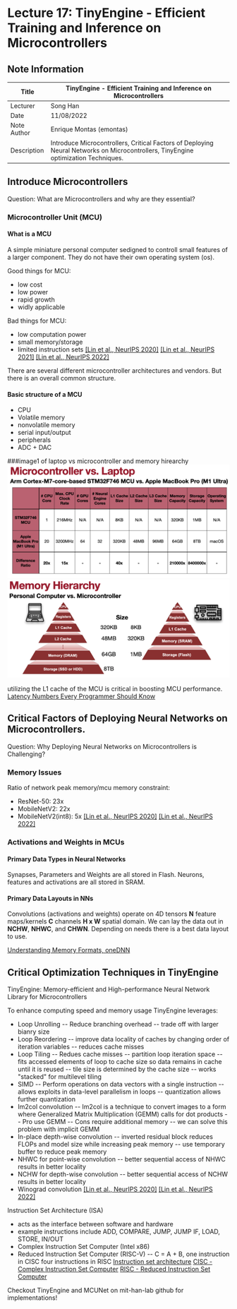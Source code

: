 # Lecture 17: TinyEngine - Efficient Training and Inference on Microcontrollers

## Note Information

| Title       | TinyEngine - Efficient Training and Inference on Microcontrollers |
|-------------|-----------------------------------------------------------------------------------------------------------------|
| Lecturer    | Song Han                                                                                                        |
| Date        | 11/08/2022                                                                                                      |
| Note Author | Enrique Montas (emontas)|
| Description | Introduce Microcontrollers, Critical Factors of Deploying Neural Networks on Microcontrollers, TinyEngine optimization Techniques.|

## Introduce Microcontrollers 
Question: What are Microcontrollers and why are they essential?

### Microcontroller Unit (MCU)
#### What is a MCU
A simple miniature personal computer sedigned to controll small features of a larger component. They do not have their own operating system (os).

Good things for MCU:
- low cost
- low power
- rapid growth
- widly applicable

Bad things for MCU:
- low computation power
- small memory/storage 
- limited instruction sets
[[Lin et al., NeurIPS 2020]](https://arxiv.org/abs/2007.10319)
[[Lin et al., NeurIPS 2021]](https://arxiv.org/abs/2110.15352)
[[Lin et al., NeurIPS 2022]](https://arxiv.org/abs/2206.15472)

There are several different microcontroller architectures and vendors. But there is an overall common structure.
#### Basic structure of a MCU
- CPU
- Volatile memory
- nonvolatile memory
- serial input/output
- peripherals
- ADC + DAC

###image1 of laptop vs microcontroller and memory hirearchy
![Laptop vs Microcontroller](figures/lecture-17/emontas/img1.png)
![Laptop vs Microcontroller Memory Hirearchy](figures/lecture-17/emontas/img2.png)

utilizing the L1 cache of the MCU is critical in boosting MCU performance.
[Latency Numbers Every Programmer Should Know](https://gist.github.com/jboner/2841832)


## Critical Factors of Deploying Neural Networks on Microcontrollers.
Question: Why Deploying Neural Networks on Microcontrollers is Challenging?
### Memory Issues
Ratio of network peak memory/mcu memory constraint:
- ResNet-50: 23x
- MobileNetV2: 22x
- MobileNetV2(int8): 5x
[[Lin et al., NeurIPS 2020]](https://arxiv.org/abs/2007.10319)
[[Lin et al., NeurIPS 2022]](https://arxiv.org/abs/2206.15472)

### Activations and Weights in MCUs
#### Primary Data Types in Neural Networks
Synapses, Parameters and Weights are all stored in Flash.
Neurons, features and activations are all stored in SRAM.

#### Primary Data Layouts in NNs
Convolutions (activations and weights) operate on 4D tensors
**N** feature maps/kernels **C** channels **H x W** spatial domain.
We can lay the data out in **NCHW**, **NHWC**, and **CHWN**. Depending on needs there is a best data layout to use.

[Understanding Memory Formats, oneDNN](https://oneapi-src.github.io/oneDNN/dev_guide_understanding_memory_formats.html)

## Critical Optimization Techniques in TinyEngine
TinyEngine: Memory-efficient and High-performance Neural Network Library for Microcontrollers

To enhance computing speed and memory usage TinyEngine leverages:
- Loop Unrolling
-- Reduce branching overhead
-- trade off with larger bianry size
- Loop Reordering
-- improve data locality of caches by changing order of iteration variables
-- reduces cache misses
- Loop Tiling
-- Redues cache misses
-- partition loop iteration space
-- fits accessed elements of loop to cache size so data remains in cache until it is reused
-- tile size is determined by the cache size
-- works "stacked" for multilevel tiling
- SIMD
-- Perform operations on data vectors with a single instruction
-- allows exploits in data-level parallelism in loops
-- quantization allows further quantization
- Im2col convolution
-- Im2col is a technique to convert images to a form where Generalized Matrix Multiplication (GEMM) calls for dot products
-- Pro use GEMM
-- Cons require additional memory
-- we can solve this problem with implicit GEMM
- In-place depth-wise convolution
-- inverted residual block reduces FLOPs and model size while increasing peak memory
-- use temporary buffer to reduce peak memory
- NHWC for point-wise convolution
-- better sequential access of NHWC results in better locality
- NCHW for depth-wise convolution
-- better sequential access of NCHW results in better locality
- Winograd convolution
[[Lin et al., NeurIPS 2020]](https://arxiv.org/abs/2007.10319)
[[Lin et al., NeurIPS 2022]](https://arxiv.org/abs/2206.15472)

Instruction Set Architecture (ISA)
- acts as the interface between software and hardware
- example instructions include ADD, COMPARE, JUMP, JUMP IF, LOAD, STORE, IN/OUT
- Complex Instruction Set Computer (Intel x86)
- Reduced Instruction Set Computer (RISC-V)
-- C = A + B, one instruction in CISC four instructions in RISC 
[Instruction set architecture](https://en.wikipedia.org/wiki/Instruction_set_architecture)
[CISC - Complex Instruction Set Computer](https://www.andersdx.com/cisc-complex-instruction-set-computer/)
[RISC - Reduced Instruction Set Computer](https://www.andersdx.com/risc-reduced-instruction-set-computer/)

Checkout TinyEngine and MCUNet on mit-han-lab github for implementations!